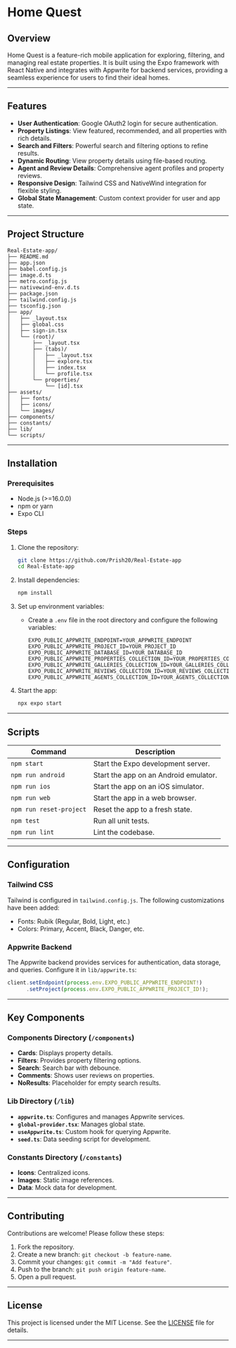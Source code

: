# Home Quest

## Overview

Home Quest is a feature-rich mobile application for exploring, filtering, and managing real estate properties. It is built using the Expo framework with React Native and integrates with Appwrite for backend services, providing a seamless experience for users to find their ideal homes.

---

## Features

- **User Authentication**: Google OAuth2 login for secure authentication.
- **Property Listings**: View featured, recommended, and all properties with rich details.
- **Search and Filters**: Powerful search and filtering options to refine results.
- **Dynamic Routing**: View property details using file-based routing.
- **Agent and Review Details**: Comprehensive agent profiles and property reviews.
- **Responsive Design**: Tailwind CSS and NativeWind integration for flexible styling.
- **Global State Management**: Custom context provider for user and app state.

---

## Project Structure

```
Real-Estate-app/
├── README.md
├── app.json
├── babel.config.js
├── image.d.ts
├── metro.config.js
├── nativewind-env.d.ts
├── package.json
├── tailwind.config.js
├── tsconfig.json
├── app/
│   ├── _layout.tsx
│   ├── global.css
│   ├── sign-in.tsx
│   └── (root)/
│       ├── _layout.tsx
│       ├── (tabs)/
│       │   ├── _layout.tsx
│       │   ├── explore.tsx
│       │   ├── index.tsx
│       │   └── profile.tsx
│       └── properties/
│           └── [id].tsx
├── assets/
│   ├── fonts/
│   ├── icons/
│   └── images/
├── components/
├── constants/
├── lib/
└── scripts/
```

---

## Installation

### Prerequisites

- Node.js (>=16.0.0)
- npm or yarn
- Expo CLI

### Steps

1. Clone the repository:

   ```bash
   git clone https://github.com/Prish20/Real-Estate-app
   cd Real-Estate-app
   ```

2. Install dependencies:

   ```bash
   npm install
   ```

3. Set up environment variables:

   - Create a `.env` file in the root directory and configure the following variables:

     ```env
     EXPO_PUBLIC_APPWRITE_ENDPOINT=YOUR_APPWRITE_ENDPOINT
     EXPO_PUBLIC_APPWRITE_PROJECT_ID=YOUR_PROJECT_ID
     EXPO_PUBLIC_APPWRITE_DATABASE_ID=YOUR_DATABASE_ID
     EXPO_PUBLIC_APPWRITE_PROPERTIES_COLLECTION_ID=YOUR_PROPERTIES_COLLECTION_ID
     EXPO_PUBLIC_APPWRITE_GALLERIES_COLLECTION_ID=YOUR_GALLERIES_COLLECTION_ID
     EXPO_PUBLIC_APPWRITE_REVIEWS_COLLECTION_ID=YOUR_REVIEWS_COLLECTION_ID
     EXPO_PUBLIC_APPWRITE_AGENTS_COLLECTION_ID=YOUR_AGENTS_COLLECTION_ID
     ```

4. Start the app:

   ```bash
   npx expo start
   ```

---

## Scripts

| Command                 | Description                           |
| ----------------------- | ------------------------------------- |
| `npm start`             | Start the Expo development server.    |
| `npm run android`       | Start the app on an Android emulator. |
| `npm run ios`           | Start the app on an iOS simulator.    |
| `npm run web`           | Start the app in a web browser.       |
| `npm run reset-project` | Reset the app to a fresh state.       |
| `npm test`              | Run all unit tests.                   |
| `npm run lint`          | Lint the codebase.                    |

---

## Configuration

### Tailwind CSS

Tailwind is configured in `tailwind.config.js`. The following customizations have been added:

- Fonts: Rubik (Regular, Bold, Light, etc.)
- Colors: Primary, Accent, Black, Danger, etc.

### Appwrite Backend

The Appwrite backend provides services for authentication, data storage, and queries. Configure it in `lib/appwrite.ts`:

```typescript
client.setEndpoint(process.env.EXPO_PUBLIC_APPWRITE_ENDPOINT!)
      .setProject(process.env.EXPO_PUBLIC_APPWRITE_PROJECT_ID!);
```

---

## Key Components

### Components Directory (`/components`)

- **Cards**: Displays property details.
- **Filters**: Provides property filtering options.
- **Search**: Search bar with debounce.
- **Comments**: Shows user reviews on properties.
- **NoResults**: Placeholder for empty search results.

### Lib Directory (`/lib`)

- **`appwrite.ts`**: Configures and manages Appwrite services.
- **`global-provider.tsx`**: Manages global state.
- **`useAppwrite.ts`**: Custom hook for querying Appwrite.
- **`seed.ts`**: Data seeding script for development.

### Constants Directory (`/constants`)

- **Icons**: Centralized icons.
- **Images**: Static image references.
- **Data**: Mock data for development.

---

## Contributing

Contributions are welcome! Please follow these steps:

1. Fork the repository.
2. Create a new branch: `git checkout -b feature-name`.
3. Commit your changes: `git commit -m "Add feature"`.
4. Push to the branch: `git push origin feature-name`.
5. Open a pull request.

---

## License

This project is licensed under the MIT License. See the [LICENSE](./LICENSE) file for details.

---

